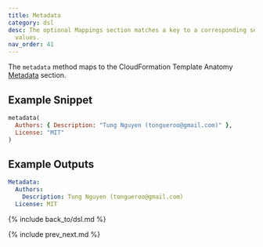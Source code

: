 ```yaml
---
title: Metadata
category: dsl
desc: The optional Mappings section matches a key to a corresponding set of named
  values.
nav_order: 41
---
```


The `metadata` method maps to the CloudFormation Template Anatomy [Metadata](https://docs.aws.amazon.com/AWSCloudFormation/latest/UserGuide/metadata-section-structure.html) section.

## Example Snippet

```ruby
metadata(
  Authors: { Description: "Tung Nguyen (tongueroo@gmail.com)" },
  License: "MIT"
)
```

## Example Outputs

```yaml
Metadata:
  Authors:
    Description: Tung Nguyen (tongueroo@gmail.com)
  License: MIT
```

{% include back_to/dsl.md %}

{% include prev_next.md %}
